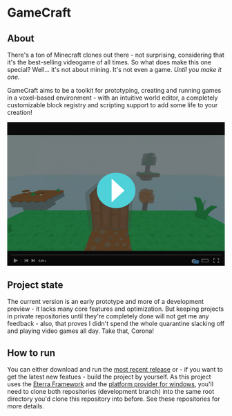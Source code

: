 # GameCraft

## About

There's a ton of Minecraft clones out there - not surprising, considering that it's the best-selling videogame of all times. So what does make this one special? Well... it's not about mining. It's not even a game. _Until you make it one._

GameCraft aims to be a toolkit for prototyping, creating and running games in a voxel-based environment - with an intuitive world editor, a completely customizable block registry and scripting support to add some life to your creation!

[![Demo video on gfycat.com](media/player_screenshot.png)](https://gfycat.com/ashamedgenuineghostshrimp)

## Project state

The current version is an early prototype and more of a development preview - it lacks many core features and optimization. But keeping projects in private repositories until they're completely done will not get me any feedback - also, that proves I didn't spend the whole quarantine slacking off and playing video games all day. Take that, Corona!

## How to run

You can either download and run the [most recent release](../../releases) or - if you want to get the latest new featues - build the project by yourself. As this project uses the [Eterra Framework](https://github.com/bauermaximilian/Eterra) and the [platform provider for windows](https://github.com/bauermaximilian/Eterra.Platforms), you'll need to clone both repositories (development branch) into the same root directory you'd clone this repository into before. See these repositories for more details.
